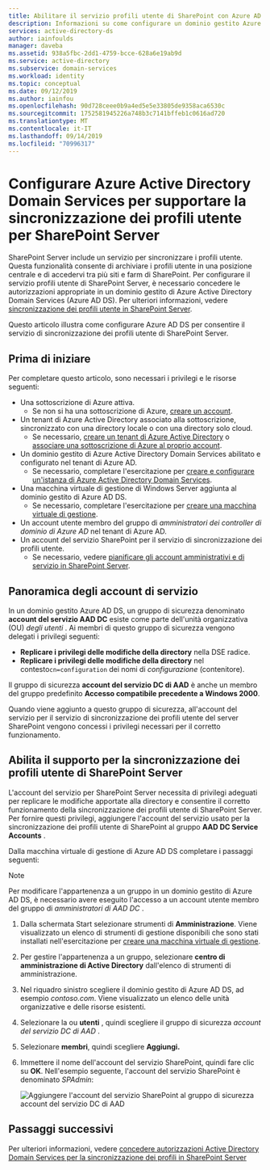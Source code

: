 ```yaml
---
title: Abilitare il servizio profili utente di SharePoint con Azure AD DS | Microsoft Docs
description: Informazioni su come configurare un dominio gestito Azure Active Directory Domain Services per supportare la sincronizzazione dei profili per SharePoint Server
services: active-directory-ds
author: iainfoulds
manager: daveba
ms.assetid: 938a5fbc-2dd1-4759-bcce-628a6e19ab9d
ms.service: active-directory
ms.subservice: domain-services
ms.workload: identity
ms.topic: conceptual
ms.date: 09/12/2019
ms.author: iainfou
ms.openlocfilehash: 90d728ceee0b9a4ed5e5e33805de9358aca6530c
ms.sourcegitcommit: 1752581945226a748b3c7141bffeb1c0616ad720
ms.translationtype: MT
ms.contentlocale: it-IT
ms.lasthandoff: 09/14/2019
ms.locfileid: "70996317"
---
```

# <a name="configure-azure-active-directory-domain-services-to-support-user-profile-synchronization-for-sharepoint-server"></a>Configurare Azure Active Directory Domain Services per supportare la sincronizzazione dei profili utente per SharePoint Server

SharePoint Server include un servizio per sincronizzare i profili utente. Questa funzionalità consente di archiviare i profili utente in una posizione centrale e di accedervi tra più siti e farm di SharePoint. Per configurare il servizio profili utente di SharePoint Server, è necessario concedere le autorizzazioni appropriate in un dominio gestito di Azure Active Directory Domain Services (Azure AD DS). Per ulteriori informazioni, vedere [sincronizzazione dei profili utente in SharePoint Server](https://technet.microsoft.com/library/hh296982.aspx).

Questo articolo illustra come configurare Azure AD DS per consentire il servizio di sincronizzazione dei profili utente di SharePoint Server.

## <a name="before-you-begin"></a>Prima di iniziare

Per completare questo articolo, sono necessari i privilegi e le risorse seguenti:

* Una sottoscrizione di Azure attiva.
    * Se non si ha una sottoscrizione di Azure, [creare un account](https://azure.microsoft.com/free/?WT.mc_id=A261C142F).
* Un tenant di Azure Active Directory associato alla sottoscrizione, sincronizzato con una directory locale o con una directory solo cloud.
    * Se necessario, [creare un tenant di Azure Active Directory][create-azure-ad-tenant] o [associare una sottoscrizione di Azure al proprio account][associate-azure-ad-tenant].
* Un dominio gestito di Azure Active Directory Domain Services abilitato e configurato nel tenant di Azure AD.
    * Se necessario, completare l'esercitazione per [creare e configurare un'istanza di Azure Active Directory Domain Services][create-azure-ad-ds-instance].
* Una macchina virtuale di gestione di Windows Server aggiunta al dominio gestito di Azure AD DS.
    * Se necessario, completare l'esercitazione per [creare una macchina virtuale di gestione][tutorial-create-management-vm].
* Un account utente membro del gruppo di *amministratori dei controller di dominio di Azure AD* nel tenant di Azure AD.
* Un account del servizio SharePoint per il servizio di sincronizzazione dei profili utente.
    * Se necessario, vedere [pianificare gli account amministrativi e di servizio in SharePoint Server][sharepoint-service-account].

## <a name="service-accounts-overview"></a>Panoramica degli account di servizio

In un dominio gestito Azure AD DS, un gruppo di sicurezza denominato **account del servizio AAD DC** esiste come parte dell'unità organizzativa (OU) *degli utenti* . Ai membri di questo gruppo di sicurezza vengono delegati i privilegi seguenti:

- **Replicare i privilegi delle modifiche della directory** nella DSE radice.
- **Replicare i privilegi delle modifiche della directory** nel contesto`cn=configuration` dei nomi di *configurazione* (contenitore).

Il gruppo di sicurezza **account del servizio DC di AAD** è anche un membro del gruppo predefinito **Accesso compatibile precedente a Windows 2000**.

Quando viene aggiunto a questo gruppo di sicurezza, all'account del servizio per il servizio di sincronizzazione dei profili utente del server SharePoint vengono concessi i privilegi necessari per il corretto funzionamento.

## <a name="enable-support-for-sharepoint-server-user-profile-sync"></a>Abilita il supporto per la sincronizzazione dei profili utente di SharePoint Server

L'account del servizio per SharePoint Server necessita di privilegi adeguati per replicare le modifiche apportate alla directory e consentire il corretto funzionamento della sincronizzazione dei profili utente di SharePoint Server. Per fornire questi privilegi, aggiungere l'account del servizio usato per la sincronizzazione dei profili utente di SharePoint al gruppo **AAD DC Service Accounts** .

Dalla macchina virtuale di gestione di Azure AD DS completare i passaggi seguenti:

> [!NOTE]
> Per modificare l'appartenenza a un gruppo in un dominio gestito di Azure AD DS, è necessario avere eseguito l'accesso a un account utente membro del gruppo di *amministratori di AAD DC* .

1. Dalla schermata Start selezionare strumenti di **Amministrazione**. Viene visualizzato un elenco di strumenti di gestione disponibili che sono stati installati nell'esercitazione per [creare una macchina virtuale di gestione][tutorial-create-management-vm].
1. Per gestire l'appartenenza a un gruppo, selezionare **centro di amministrazione di Active Directory** dall'elenco di strumenti di amministrazione.
1. Nel riquadro sinistro scegliere il dominio gestito di Azure AD DS, ad esempio *contoso.com*. Viene visualizzato un elenco delle unità organizzative e delle risorse esistenti.
1. Selezionare la ou **utenti** , quindi scegliere il gruppo di sicurezza *account del servizio DC di AAD* .
1. Selezionare **membri**, quindi scegliere **Aggiungi.**
1. Immettere il nome dell'account del servizio SharePoint, quindi fare clic su **OK**. Nell'esempio seguente, l'account del servizio SharePoint è denominato *SPAdmin*:

    ![Aggiungere l'account del servizio SharePoint al gruppo di sicurezza account del servizio DC di AAD](./media/deploy-sp-profile-sync/add-member-to-aad-dc-service-accounts-group.png)

## <a name="next-steps"></a>Passaggi successivi

Per ulteriori informazioni, vedere [concedere autorizzazioni Active Directory Domain Services per la sincronizzazione dei profili in SharePoint Server](https://technet.microsoft.com/library/hh296982.aspx)

<!-- INTERNAL LINKS -->
[create-azure-ad-tenant]: ../active-directory/fundamentals/sign-up-organization.md
[associate-azure-ad-tenant]: ../active-directory/fundamentals/active-directory-how-subscriptions-associated-directory.md
[create-azure-ad-ds-instance]: tutorial-create-instance.md
[tutorial-create-management-vm]: tutorial-create-management-vm.md

<!-- EXTERNAL LINKS -->
[sharepoint-service-account]: /sharepoint/security-for-sharepoint-server/plan-for-administrative-and-service-accounts
